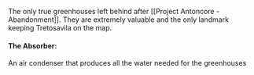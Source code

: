 The only true greenhouses left behind after [[Project Antoncore - Abandonment]]. They are extremely valuable and the only landmark keeping Tretosavila on the map. 

#### The Absorber:
An air condenser that produces all the water needed for the greenhouses